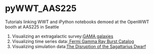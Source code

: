 # pyWWT_AAS225
Tutorials linking WWT and iPython notebooks demoed at the OpenWWT booth at AAS225 in Seattle
<ol>
<li>Visualizing an extragalactic survey:<a href=http://nbviewer.ipython.org/github/marksubbarao/pyWWT_AAS225/blob/master/Visualizing%20GAMA.ipynb">GAMA galaxies</a></li>
<li>Visualizing time series data:<a href="http://nbviewer.ipython.org/github/marksubbarao/pyWWT_AAS225/blob/master/Fermi%20Gamma%20Ray%20Bursts%20.ipynb"> Fermi Gamma Ray Burst Catalog</a></li>
<li>Visualizing simulation data:<a href="http://nbviewer.ipython.org/github/marksubbarao/pyWWT_AAS225/blob/master/SgrStream.ipynb">The Disruption of the Sagattarius Dwarf</a></li>
</ol>
